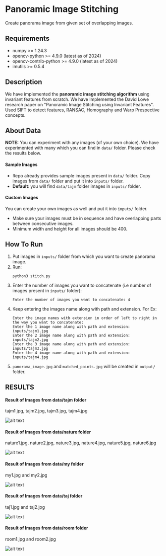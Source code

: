 # Panoramic Image Stitching

Create panorama image from given set of overlapping images.


## Requirements
* numpy >= 1.24.3 
* opencv-python >= 4.9.0 (latest as of 2024)
* opencv-contrib-python >= 4.9.0 (latest as of 2024)
* imutils >= 0.5.4


## Description
We have implemented the **panoramic image stitching algorithm** using invariant features from scratch.
We have Implemented the David Lowe research paper on "Panoramic Image Stitching using Invariant Features".
Used SIFT to detect features, RANSAC, Homography and Warp Prespective concepts.


## About Data
**NOTE:** You can experiment with any images (of your own choice). We have experimented with many which you can find in 
`data/` folder. Please check the results below.
#### Sample Images
* Repo already provides sample images present in `data/` folder. Copy images from `data/` folder
and put it into `inputs/` folder. 
* **Default**: you will find `data/tajm` folder images in `inputs/` folder.
#### Custom Images
You can create your own images as well and put it into `inputs/` folder.
* Make sure your images must be in sequence and have overlapping parts between consecutive images.
* Minimum width and height for all images should be 400.


## How To Run
1. Put images in `inputs/` folder from which you want to create panorama image.
2. Run:
    ```shell
    python3 stitch.py
    ```
3. Enter the number of images you want to concatenate 
   (i.e number of images present in `inputs/` folder):
    ```shell
    Enter the number of images you want to concatenate: 4
    ```
4. Keep entering the images name along with path and extension. For Ex:
    ```shell
    Enter the image names with extension in order of left to right in the way you want to concatenate: 
    Enter the 1 image name along with path and extension: inputs/tajm1.jpg
    Enter the 2 image name along with path and extension: inputs/tajm2.jpg
    Enter the 3 image name along with path and extension: inputs/tajm3.jpg
    Enter the 4 image name along with path and extension: inputs/tajm4.jpg
    ```
5.  `panorama_image.jpg` and `matched_points.jpg` will be created in `output/` folder.


## RESULTS

#### Result of Images from data/tajm folder
tajm1.jpg, tajm2.jpg, tajm3.jpg, tajm4.jpg

![alt text](https://github.com/AVINASH793/Panoramic-Image-Stitching-using-invariant-features/blob/master/result/tajm_result.jpg)

#### Result of Images from data/nature folder
nature1.jpg, nature2.jpg, nature3.jpg, nature4.jpg, nature5.jpg, nature6.jpg

![alt text](https://github.com/AVINASH793/Panoramic-Image-Stitching-using-invariant-features/blob/master/result/nature_result.jpg)

#### Result of Images from data/my folder
my1.jpg and my2.jpg

![alt text](https://github.com/AVINASH793/Panoramic-Image-Stitching-using-invariant-features/blob/master/result/my_result.jpg)

#### Result of Images from data/taj folder
taj1.jpg and taj2.jpg

![alt text](https://github.com/AVINASH793/Panoramic-Image-Stitching-using-invariant-features/blob/master/result/taj_result.jpg)

#### Result of Images from data/room folder
room1.jpg and room2.jpg

![alt text](https://github.com/AVINASH793/Panoramic-Image-Stitching-using-invariant-features/blob/master/result/room_result.jpg)
